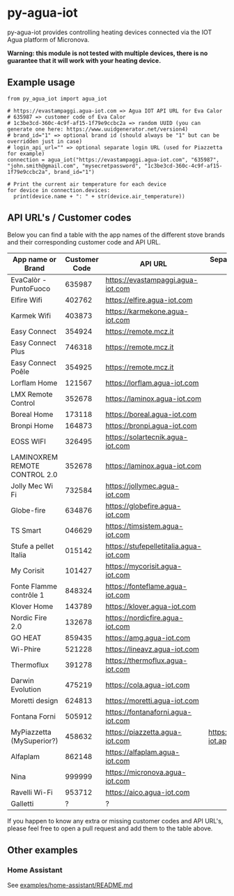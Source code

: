 # py-agua-iot

py-agua-iot provides controlling heating devices connected via the IOT Agua platform of Micronova.

**Warning: this module is not tested with multiple devices, there is no guarantee that it will work with your heating device.**

## Example usage

```
from py_agua_iot import agua_iot

# https://evastampaggi.agua-iot.com => Agua IOT API URL for Eva Calor
# 635987 => customer code of Eva Calor
# 1c3be3cd-360c-4c9f-af15-1f79e9ccbc2a => random UUID (you can generate one here: https://www.uuidgenerator.net/version4)
# brand_id="1" => optional brand id (should always be "1" but can be overridden just in case)
# login_api_url="" => optional separate login URL (used for Piazzetta for example)
connection = agua_iot("https://evastampaggi.agua-iot.com", "635987", "john.smith@gmail.com", "mysecretpassword", "1c3be3cd-360c-4c9f-af15-1f79e9ccbc2a", brand_id="1")

# Print the current air temperature for each device
for device in connection.devices:
  print(device.name + ": " + str(device.air_temperature))
```

## API URL's / Customer codes

Below you can find a table with the app names of the different stove brands and their corresponding customer code and API URL.

| App name or Brand             | Customer Code | API URL                                | Separate login URL (only needed if specified)           |
| ----------------------------- | ------------- | -------------------------------------- | ------------------------------------------------------- |
| EvaCalòr - PuntoFuoco         | 635987        | https://evastampaggi.agua-iot.com      |                                                         |
| Elfire Wifi                   | 402762        | https://elfire.agua-iot.com            |                                                         |
| Karmek Wifi                   | 403873        | https://karmekone.agua-iot.com         |                                                         |
| Easy Connect                  | 354924        | https://remote.mcz.it                  |                                                         |
| Easy Connect Plus             | 746318        | https://remote.mcz.it                  |                                                         |
| Easy Connect Poêle            | 354925        | https://remote.mcz.it                  |                                                         |
| Lorflam Home                  | 121567        | https://lorflam.agua-iot.com           |                                                         |
| LMX Remote Control            | 352678        | https://laminox.agua-iot.com           |                                                         |
| Boreal Home                   | 173118        | https://boreal.agua-iot.com            |                                                         |
| Bronpi Home                   | 164873        | https://bronpi.agua-iot.com            |                                                         |
| EOSS WIFI                     | 326495        | https://solartecnik.agua-iot.com       |                                                         |
| LAMINOXREM REMOTE CONTROL 2.0 | 352678        | https://laminox.agua-iot.com           |                                                         |
| Jolly Mec Wi Fi               | 732584        | https://jollymec.agua-iot.com          |                                                         |
| Globe-fire                    | 634876        | https://globefire.agua-iot.com         |                                                         |
| TS Smart                      | 046629        | https://timsistem.agua-iot.com         |                                                         |
| Stufe a pellet Italia         | 015142        | https://stufepelletitalia.agua-iot.com |                                                         |
| My Corisit                    | 101427        | https://mycorisit.agua-iot.com         |                                                         |
| Fonte Flamme contrôle 1       | 848324        | https://fonteflame.agua-iot.com        |                                                         |
| Klover Home                   | 143789        | https://klover.agua-iot.com            |                                                         |
| Nordic Fire 2.0               | 132678        | https://nordicfire.agua-iot.com        |                                                         |
| GO HEAT                       | 859435        | https://amg.agua-iot.com               |                                                         |
| Wi-Phire                      | 521228        | https://lineavz.agua-iot.com           |                                                         |
| Thermoflux                    | 391278        | https://thermoflux.agua-iot.com        |                                                         |
| Darwin Evolution              | 475219        | https://cola.agua-iot.com              |                                                         |
| Moretti design                | 624813        | https://moretti.agua-iot.com           |                                                         |
| Fontana Forni                 | 505912        | https://fontanaforni.agua-iot.com      |                                                         |
| MyPiazzetta (MySuperior?)     | 458632        | https://piazzetta.agua-iot.com         | https://piazzetta-iot.app2cloud.it/api/bridge/endpoint/ |
| Alfaplam                      | 862148        | https://alfaplam.agua-iot.com          |                                                         |
| Nina                          | 999999        | https://micronova.agua-iot.com         |                                                         |
| Ravelli Wi-Fi                 | 953712        | https://aico.agua-iot.com              |                                                         |
| Galletti                      | ?             | ?                                      |                                                         |

If you happen to know any extra or missing customer codes and API URL's, please feel free to open a pull request and add them to the table above.

## Other examples

### Home Assistant

See [examples/home-assistant/README.md](examples/home-assistant/README.md)
